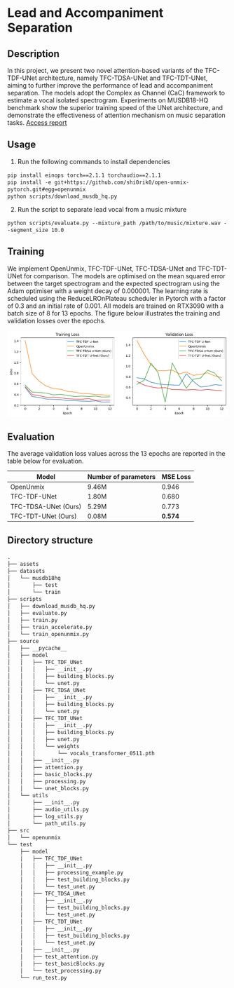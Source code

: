 # Lead and Accompaniment Separation
## Description 
In this project, we present two novel attention-based variants of the TFC-TDF-UNet architecture, namely TFC-TDSA-UNet and TFC-TDT-UNet, aiming to further improve the performance of lead and accompaniment separation. The models adopt the Complex as Channel (CaC) framework to estimate a vocal isolated spectrogram. Experiments on MUSDB18-HQ benchmark show the superior training speed of the UNet architecture, and demonstrate the effectiveness of attention mechanism on music separation tasks. [Access report](./assets/report.pdf)

## Usage
1. Run the following commands to install dependencies
```
pip install einops torch==2.1.1 torchaudio==2.1.1
pip install -e git+https://github.com/shi0rik0/open-unmix-pytorch.git#egg=openunmix
python scripts/download_musdb_hq.py
```
2. Run the script to separate lead vocal from a music mixture
```
python scripts/evaluate.py --mixture_path /path/to/music/mixture.wav --segment_size 10.0
```

## Training
We implement OpenUnmix, TFC-TDF-UNet, TFC-TDSA-UNet and TFC-TDT-UNet for comparison. The models are optimised on the mean squared error between the target spectrogram and the expected spectrogram using the Adam optimiser with a weight decay of 0.000001. The learning rate is scheduled using the ReduceLROnPlateau scheduler in Pytorch with a factor of 0.3 and an initial rate of 0.001. All models are trained on RTX3090 with a batch size of 8 for 13 epochs. The figure below illustrates the training and validation losses over the epochs.  

<img style="object-fit: contain" title="Plot of training and validation losses" src="assets/overall_result.png">


## Evaluation
The average validation loss values across the 13 epochs are reported in the table below for evaluation.

| Model        | Number of parameters    | MSE Loss|
|--------------|-----------|------------|
| OpenUnmix | 9.46M | 0.946    |
| TFC-TDF-UNet | 1.80M | 0.680 |
| TFC-TDSA-UNet (Ours) | 5.29M | 0.773 |
| TFC-TDT-UNet (Ours) | 0.08M | **0.574** |



## Directory structure
```
.
├── assets
├── datasets
│   └── musdb18hq
│       ├── test
│       └── train
├── scripts
│   ├── download_musdb_hq.py
│   ├── evaluate.py
│   ├── train.py
│   ├── train_accelerate.py
│   └── train_openunmix.py
├── source
│   ├── __pycache__
│   ├── model
│   │   ├── TFC_TDF_UNet
│   │   │   ├── __init__.py
│   │   │   ├── building_blocks.py
│   │   │   └── unet.py
│   │   ├── TFC_TDSA_UNet
│   │   │   ├── __init__.py
│   │   │   ├── building_blocks.py
│   │   │   └── unet.py
│   │   ├── TFC_TDT_UNet
│   │   │   ├── __init__.py
│   │   │   ├── building_blocks.py
│   │   │   ├── unet.py
│   │   │   └── weights
│   │   │       └── vocals_transformer_0511.pth
│   │   ├── __init__.py
│   │   ├── attention.py
│   │   ├── basic_blocks.py
│   │   ├── processing.py
│   │   └── unet_blocks.py
│   └── utils
│       ├── __init__.py
│       ├── audio_utils.py
│       ├── log_utils.py
│       └── path_utils.py
├── src
│   └── openunmix
└── test
    ├── model
    │   ├── TFC_TDF_UNet
    │   │   ├── __init__.py
    │   │   ├── processing_example.py
    │   │   ├── test_building_blocks.py
    │   │   └── test_unet.py
    │   ├── TFC_TDSA_UNet
    │   │   ├── __init__.py
    │   │   ├── test_building_blocks.py
    │   │   └── test_unet.py
    │   ├── TFC_TDT_UNet
    │   │   ├── __init__.py
    │   │   ├── test_building_blocks.py
    │   │   └── test_unet.py
    │   ├── __init__.py
    │   ├── test_attention.py
    │   ├── test_basicBlocks.py
    │   └── test_processing.py
    └── run_test.py



```
